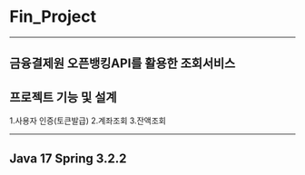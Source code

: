 # Fin_Project
---
금융결제원 오픈뱅킹API를 활용한 조회서비스
---
프로젝트 기능 및 설계
---


 1.사용자 인증(토큰발급)
 2.계좌조회
 3.잔액조회
 
 


 ---
Java 17
Spring 3.2.2
 ---
